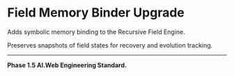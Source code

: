 # Field Memory Binder Upgrade

Adds symbolic memory binding to the Recursive Field Engine.

Preserves snapshots of field states for recovery and evolution tracking.

---
**Phase 1.5 AI.Web Engineering Standard.**
